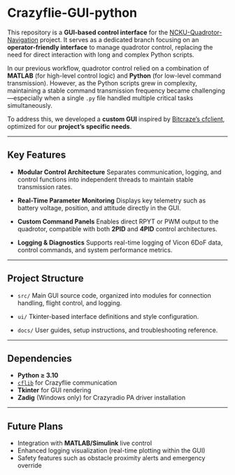 # Crazyflie-GUI-python

This repository is a **GUI-based control interface** for the [NCKU-Quadrotor-Navigation](https://github.com/Lee-Chun-Yi/NCKU-Quadrotor-Navigation) project.
It serves as a dedicated branch focusing on an **operator-friendly interface** to manage quadrotor control, replacing the need for direct interaction with long and complex Python scripts.

In our previous workflow, quadrotor control relied on a combination of **MATLAB** (for high-level control logic) and **Python** (for low-level command transmission).
However, as the Python scripts grew in complexity, maintaining a stable command transmission frequency became challenging—especially when a single `.py` file handled multiple critical tasks simultaneously.

To address this, we developed a **custom GUI** inspired by [Bitcraze’s cfclient](https://github.com/bitcraze/crazyflie-clients-python), optimized for our **project’s specific needs**.

---

## Key Features

* **Modular Control Architecture**
  Separates communication, logging, and control functions into independent threads to maintain stable transmission rates.

* **Real-Time Parameter Monitoring**
  Displays key telemetry such as battery voltage, position, and attitude directly in the GUI.

* **Custom Command Panels**
  Enables direct RPYT or PWM output to the quadrotor, compatible with both **2PID** and **4PID** control architectures.

* **Logging & Diagnostics**
  Supports real-time logging of Vicon 6DoF data, control commands, and system performance metrics.

---

## Project Structure

* `src/`
  Main GUI source code, organized into modules for connection handling, flight control, and logging.

* `ui/`
  Tkinter-based interface definitions and style configuration.

* `docs/`
  User guides, setup instructions, and troubleshooting reference.

---

## Dependencies

* **Python ≥ 3.10**
* [`cflib`](https://github.com/bitcraze/crazyflie-lib-python) for Crazyflie communication
* **Tkinter** for GUI rendering
* **Zadig** (Windows only) for Crazyradio PA driver installation

---

## Future Plans

* Integration with **MATLAB/Simulink** live control
* Enhanced logging visualization (real-time plotting within the GUI)
* Safety features such as obstacle proximity alerts and emergency override


